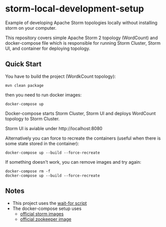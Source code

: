 # storm-local-development-setup

Example of developing Apache Storm topologies locally without installing storm on your computer.

This repository covers simple Apache Storm 2 topology (WordCount) and docker-compose file which is responsible for running Storm Cluster, Storm UI, and container for deploying topology.

## Quick Start
You have to build the project (WordkCount topology):
```shell script
mvn clean package
```
then you need to run docker images:
```
docker-compose up
```
Docker-compose starts Storm Cluster, Storm UI and deploys WordCount topology to Storm Cluster.

Storm UI is aviable under http://localhost:8080

Alternatively you can force to recreate the containers (useful when there is some state stored in the container):
```shell script
docker-compose up --build --force-recreate
```
If something doesn't work, you can remove images and try again:
```shell script
docker-compose rm -f
docker-compose up --build --force-recreate
```

## Notes
- This project uses the [wait-for script](https://github.com/eficode/wait-for)
- The docker-compose setup uses
	- [official storm images](https://hub.docker.com/_/storm)
	- [official zookeeper image](https://hub.docker.com/r/_/zookeeper/)

